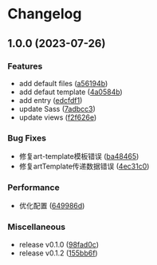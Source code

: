 # Changelog

## 1.0.0 (2023-07-26)


### Features

* add default files ([a56194b](https://github.com/Meqn/pipflow-template/commit/a56194b73741dface35895a63c2e66a1f2de812e))
* add defaut template ([4a0584b](https://github.com/Meqn/pipflow-template/commit/4a0584bcb7f6270c31ea57e01a5fb10d2cf3152a))
* add entry ([edcfdf1](https://github.com/Meqn/pipflow-template/commit/edcfdf188922776f5cea0d36b3c0d94266b080b9))
* update Sass ([7adbcc3](https://github.com/Meqn/pipflow-template/commit/7adbcc30c0bd1043c10f61d36afe00d9af88c074))
* update views ([f2f626e](https://github.com/Meqn/pipflow-template/commit/f2f626e14ecf8b544c46b60dc216d3dd41dd2f9c))


### Bug Fixes

* 修复art-template模板错误 ([ba48465](https://github.com/Meqn/pipflow-template/commit/ba484652b7bb8a0643ae3b154ec63b7dfbcd5eb7))
* 修复artTemplate传递数据错误 ([4ec31c0](https://github.com/Meqn/pipflow-template/commit/4ec31c082686aeccf338a1cecaac680e6bd51c3c))


### Performance

* 优化配置 ([649986d](https://github.com/Meqn/pipflow-template/commit/649986d674938ba49872c5a6df8e8f50c09048eb))


### Miscellaneous

* release v0.1.0 ([98fad0c](https://github.com/Meqn/pipflow-template/commit/98fad0c461fe9479c0a42094d3dc419693fb84c1))
* release v0.1.2 ([155bb6f](https://github.com/Meqn/pipflow-template/commit/155bb6f7389b3b2f89f58cc3b73022218c9b1f49))
